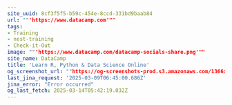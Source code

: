 ```yaml
---
site_uuid: 8cf3f5f5-b59c-454e-8ccd-331bd9baab84
url: ""'https://www.datacamp.com'""
tags:
- Training
- nest-training
- Check-it-Out
image: ""'https://www.datacamp.com/datacamp-socials-share.png'""
site_name: DataCamp
title: 'Learn R, Python & Data Science Online'
og_screenshot_url: ""https://og-screenshots-prod.s3.amazonaws.com/1366x768/80/false/f68d57cb3c76caf067af1da510aee2b322de7cb77ac874fc4b0170035504d5ca.jpeg""
last_jina_request: '2025-03-09T06:45:00.686Z'
jina_error: "Error occurred"
og_last_fetch: 2025-03-14T05:42:19.032Z
---
```


